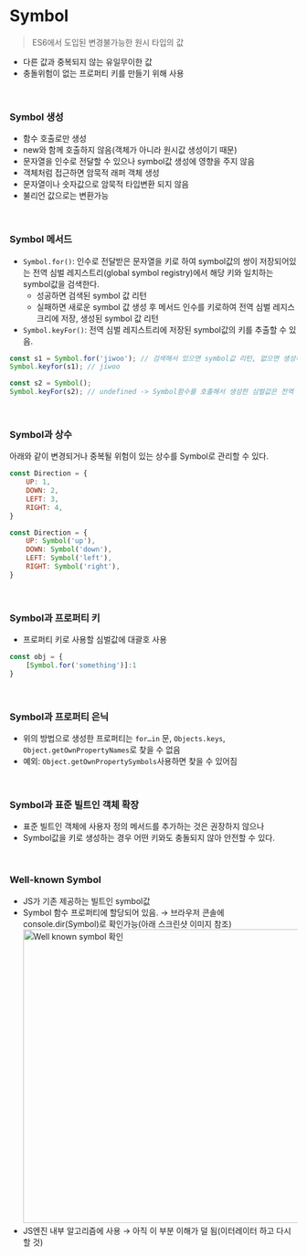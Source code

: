 # Symbol

>ES6에서 도입된 변경불가능한 원시 타입의 값

- 다른 값과 중복되지 않는 유일무이한 값
- 충돌위험이 없는 프로퍼티 키를 만들기 위해 사용

</br>

### Symbol 생성

- 함수 호출로만 생성
- new와 함께 호출하지 않음(객체가 아니라 원시값 생성이기 때문)
- 문자열을 인수로 전달할 수 있으나 symbol값 생성에 영향을 주지 않음
- 객체처럼 접근하면 암묵적 래퍼 객체 생성
- 문자열이나 숫자값으로 암묵적 타입변환 되지 않음
- 불리언 값으로는 변환가능

</br>

### Symbol 메서드

- `Symbol.for()`: 인수로 전달받은 문자열을 키로 하여 symbol값의 쌍이 저장되어있는 전역 심벌 레지스트리(global symbol registry)에서 해당 키와 일치하는 symbol값을 검색한다.
    - 성공하면 검색된 symbol 값 리턴
    - 실패하면 새로운 symbol 값 생성 후 메서드 인수를 키로하여 전역 심벌 레지스크리에 저장, 생성된 symbol 값 리턴
- `Symbol.keyFor()`: 전역 심벌 레지스트리에 저장된 symbol값의 키를 추출할 수 있음.

```jsx
const s1 = Symbol.for('jiwoo'); // 검색해서 있으면 symbol값 리턴, 없으면 생성하고 symbol값 리턴
Symbol.keyfor(s1); // jiwoo

const s2 = Symbol();
Symbol.keyFor(s2); // undefined -> Symbol함수를 호출해서 생성한 심벌값은 전역 심벌 레지스트리에 등록되어 관리되지 않음.
```

</br>

### Symbol과 상수

아래와 같이 변경되거나 중복될 위험이 있는 상수를 Symbol로 관리할 수 있다. 

```jsx
const Direction = {
	UP: 1,
	DOWN: 2,
	LEFT: 3,
	RIGHT: 4,
}

const Direction = {
	UP: Symbol('up'),
	DOWN: Symbol('down'),
	LEFT: Symbol('left'),
	RIGHT: Symbol('right'),
}
```

</br>

### Symbol과 프로퍼티 키

- 프로퍼티 키로 사용할 심벌값에 대괄호 사용

```jsx
const obj = {
	[Symbol.for('something')]:1
}
```

</br>

### Symbol과 프로퍼티 은닉

- 위의 방법으로 생성한 프로퍼티는 `for…in` 문, `Objects.keys`, `Object.getOwnPropertyNames`로 찾을 수 없음
- 예외: `Object.getOwnPropertySymbols`사용하면 찾을 수 있어짐

</br>

### Symbol과 표준 빌트인 객체 확장

- 표준 빌트인 객체에 사용자 정의 메서드를 추가하는 것은 권장하지 않으나
- Symbol값을 키로 생성하는 경우 어떤 키와도 충돌되지 않아 안전할 수 있다.


</br>

### Well-known Symbol

- JS가 기존 제공하는 빌트인 symbol값
- Symbol 함수 프로퍼티에 할당되어 있음. → 브라우저 콘솔에 console.dir(Symbol)로 확인가능(아래 스크린샷 이미지 참조)
  <img width="514" alt="Well known symbol 확인" src="https://github.com/agnes0304/modern-javascript-deepdive-docs/assets/86249667/e73f0bb9-9967-4932-bcc9-026f2176c61a">
- JS엔진 내부 알고리즘에 사용 → 아직 이 부분 이해가 덜 됨(이터레이터 하고 다시 할 것)
